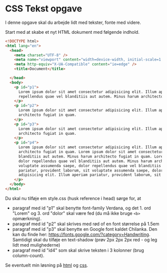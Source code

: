# CSS Tekst opgave

I denne opgave skal du arbejde lidt med tekster, fonte med videre.

Start med at skabe et nyt HTML dokument med følgende indhold.

```html
<!DOCTYPE html>
<html lang="en">
  <head>
    <meta charset="UTF-8" />
    <meta name="viewport" content="width=device-width, initial-scale=1.0" />
    <meta http-equiv="X-UA-Compatible" content="ie=edge" />
    <title>Document</title>

  </head>
  <body>
    <p id="p1">
      Lorem ipsum dolor sit amet consectetur adipisicing elit. Illum aperiam pariatur, provident laborum, sit voluptate assumenda saepe, dolor
      repellendus quae vel blanditiis aut autem. Minus harum architecto fugiat in quam.
    </p>
    <p id="p2">
      Lorem ipsum dolor sit amet consectetur adipisicing elit. Illum aperiam pariatur, provident laborum, sit voluptate assumenda saepe, dolor repellendus quae vel blanditiis aut autem. Minus harum
      architecto fugiat in quam.
    </p>
    <p id="p3">
      Lorem ipsum dolor sit amet consectetur adipisicing elit. Illum aperiam pariatur, provident laborum, sit voluptate assumenda saepe, dolor repellendus quae vel blanditiis aut autem. Minus harum
      architecto fugiat in quam.
    </p>
    <p id="p4">
      Lorem ipsum dolor sit amet consectetur adipisicing elit. Illum aperiam pariatur, provident laborum, sit voluptate assumenda saepe, dolor repellendus quae vel blanditiis aut autem. Minus harum
      architecto fugiat in quam. Lorem ipsum dolor sit amet consectetur adipisicing elit. Illum aperiam pariatur, provident laborum, sit voluptate assumenda saepe, dolor repellendus quae vel
      blanditiis aut autem. Minus harum architecto fugiat in quam. Lorem ipsum dolor sit amet consectetur adipisicing elit. Illum aperiam pariatur, provident laborum, sit voluptate assumenda saepe,
      dolor repellendus quae vel blanditiis aut autem. Minus harum architecto fugiat in quam. Lorem ipsum dolor sit amet consectetur adipisicing elit. Illum aperiam pariatur, provident laborum, sit
      voluptate assumenda saepe, dolor repellendus quae vel blanditiis aut autem. Minus harum architecto fugiat in quam. Lorem ipsum dolor sit amet consectetur adipisicing elit. Illum aperiam
      pariatur, provident laborum, sit voluptate assumenda saepe, dolor repellendus quae vel blanditiis aut autem. Minus harum architecto fugiat in quam. Lorem ipsum dolor sit amet consectetur
      adipisicing elit. Illum aperiam pariatur, provident laborum, sit voluptate assumenda saepe, dolor repellendus quae vel blanditiis aut autem. Minus harum architecto fugiat in quam.
    </p>
  </body>
</html>
```

Du skal nu tilføje em style.css (husk reference i head) sørge for, at 

- paragraf med id "p1" skal benytte font-family Verdana, og det 1. ord "Lorem" og 3. ord "dolor" skal være fed (du må ikke bruge ```<b>``` opmærkning).
- paragraf med id "p2" skal skrives med rød of en font størrelse på 1.5em
- paragraf med id "p3" skal benytte en Google font kaldet Chilanka. Den kan du finde her: https://fonts.google.com/?category=Handwriting. Samtidigt skal du tilføje en text-shadow (prøv 2px 2px 2px red - og leg lidt med mulighederne)
- paragraf med id "id4" som skal skrive teksten i 3 kolonner (brug column-count).

Se eventuelt min løsning på [html](index.html) og [css](style.css).